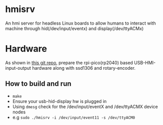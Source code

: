 # hmisrv
An hmi server for headless Linux boards to allow humans to interact with machine through hid(/dev/input/eventx) and display(/dev/ttyACMx)

# Hardware
As shown in [this git repo](https://github.com/hackboxguy/usb-hid-display), prepare the rpi-pico(rp2040) based USB-HMI-input-output hardware along with ssd1306 and rotary-encoder.

## How to build and run
- ```make```
- Ensure your usb-hid-display hw is plugged in
- Using ```dmesg``` check for the /dev/input/eventX and /dev/ttyACMX device nodes
- e.g ```sudo ./hmisrv -i /dev/input/event11 -s /dev/ttyACM0```
